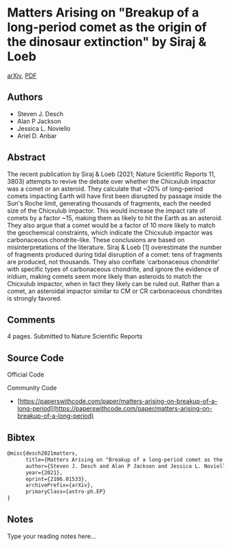 
# Matters Arising on "Breakup of a long-period comet as the origin of the dinosaur extinction" by Siraj & Loeb

[arXiv](https://arxiv.org/abs/2106.01533), [PDF](https://arxiv.org/pdf/2106.01533.pdf)

## Authors

- Steven J. Desch
- Alan P Jackson
- Jessica L. Noviello
- Ariel D. Anbar

## Abstract

The recent publication by Siraj & Loeb (2021; Nature Scientific Reports 11, 3803) attempts to revive the debate over whether the Chicxulub impactor was a comet or an asteroid. They calculate that ~20% of long-period comets impacting Earth will have first been disrupted by passage inside the Sun's Roche limit, generating thousands of fragments, each the needed size of the Chicxulub impactor. This would increase the impact rate of comets by a factor ~15, making them as likely to hit the Earth as an asteroid. They also argue that a comet would be a factor of 10 more likely to match the geochemical constraints, which indicate the Chicxulub impactor was carbonaceous chondrite-like. These conclusions are based on misinterpretations of the literature. Siraj & Loeb [1] overestimate the number of fragments produced during tidal disruption of a comet: tens of fragments are produced, not thousands. They also conflate 'carbonaceous chondrite' with specific types of carbonaceous chondrite, and ignore the evidence of iridium, making comets seem more likely than asteroids to match the Chicxulub impactor, when in fact they likely can be ruled out. Rather than a comet, an asteroidal impactor similar to CM or CR carbonaceous chondrites is strongly favored.

## Comments

4 pages. Submitted to Nature Scientific Reports

## Source Code

Official Code



Community Code

- [https://paperswithcode.com/paper/matters-arising-on-breakup-of-a-long-period](https://paperswithcode.com/paper/matters-arising-on-breakup-of-a-long-period)

## Bibtex

```tex
@misc{desch2021matters,
      title={Matters Arising on "Breakup of a long-period comet as the origin of the dinosaur extinction" by Siraj & Loeb}, 
      author={Steven J. Desch and Alan P Jackson and Jessica L. Noviello and Ariel D. Anbar},
      year={2021},
      eprint={2106.01533},
      archivePrefix={arXiv},
      primaryClass={astro-ph.EP}
}
```

## Notes

Type your reading notes here...

